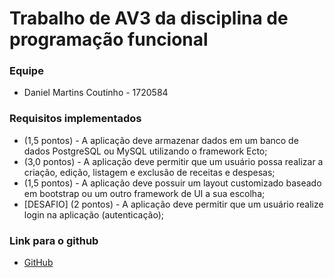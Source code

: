 # Trabalho de AV3 da disciplina de programação funcional

### Equipe
- Daniel Martins Coutinho - 1720584

### Requisitos implementados
- (1,5 pontos) - A aplicação deve armazenar dados em um banco de dados PostgreSQL ou MySQL utilizando o
framework Ecto;
- (3,0 pontos) - A aplicação deve permitir que um usuário possa realizar a criação, edição, listagem e exclusão
de receitas e despesas;
- (1,5 pontos) - A aplicação deve possuir um layout customizado baseado em bootstrap ou um outro framework
de UI a sua escolha;
- [DESAFIO] (2 pontos) - A aplicação deve permitir que um usuário realize login na aplicação (autenticação);

### Link para o github
- [GitHub](https://github.com/danielcoutinho91/prog_func_av3)